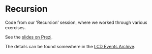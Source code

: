 Recursion
=========

Code from our 'Recursion' session, where we worked through various exercises.

See the [slides on Prezi](http://prezi.com/opt1h-r7x-uy/?utm_campaign=share&utm_medium=copy&rc=ex0share).

The details can be found somewhere in the [LCD Events Archive](http://leedscodedojo.github.io/archive.html).
